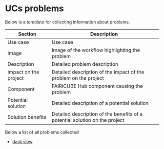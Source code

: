 # UCs problems

Below is a template for collecting information about problems.

| Section | Description | 
| ------- | ----------- |
| Use case | Use case |
| Image | Image of the workflow highlighting the problem |
| Description | Detailed problem description |
| Impact on the project | Detailed description of the impact of the problem on the project |
| Component | FAIRiCUBE Hub component causing the problem |
| Potential solution | Detailed description of a potential solution |
| Solution benefits | Detailed description of the benefits of a potential solution on the project |

Below a list of all problems collected
- [dask slow](UCs-problems/climate_data_processing_with_dask_extremly_slow.md)

